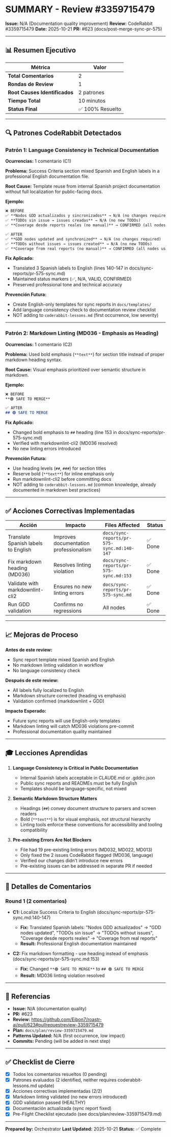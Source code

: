 # SUMMARY - Review #3359715479

**Issue:** N/A (Documentation quality improvement)
**Review:** CodeRabbit #3359715479
**Date:** 2025-10-21
**PR:** #623 (docs/post-merge-sync-pr-575)

---

## 📊 Resumen Ejecutivo

| Métrica | Valor |
|---------|-------|
| **Total Comentarios** | 2 |
| **Rondas de Review** | 1 |
| **Root Causes Identificados** | 2 patrones |
| **Tiempo Total** | 10 minutos |
| **Status Final** | ✅ 100% Resuelto |

---

## 🔍 Patrones CodeRabbit Detectados

### Patrón 1: Language Consistency in Technical Documentation

**Ocurrencias:** 1 comentario (C1)

**Problema:**
Success Criteria section mixed Spanish and English labels in a professional English documentation file.

**Root Cause:**
Template reuse from internal Spanish project documentation without full localization for public-facing docs.

**Ejemplo:**
```markdown
❌ BEFORE
✅ **Nodos GDD actualizados y sincronizados** → N/A (no changes required)
✅ **TODOs sin issue → issues creadas** → N/A (no new TODOs)
✅ **Coverage desde reports reales (no manual)** → CONFIRMED (all nodes use auto)

✅ AFTER
✅ **GDD nodes updated and synchronized** → N/A (no changes required)
✅ **TODOs without issues → issues created** → N/A (no new TODOs)
✅ **Coverage from real reports (no manual)** → CONFIRMED (all nodes use auto)
```

**Fix Aplicado:**
- Translated 3 Spanish labels to English (lines 140-147 in docs/sync-reports/pr-575-sync.md)
- Maintained status markers (✅, N/A, VALID, CONFIRMED)
- Preserved professional tone and technical accuracy

**Prevención Futura:**
- Create English-only templates for sync reports in `docs/templates/`
- Add language consistency check to documentation review checklist
- NOT adding to `coderabbit-lessons.md` (first occurrence, low severity)

---

### Patrón 2: Markdown Linting (MD036 - Emphasis as Heading)

**Ocurrencias:** 1 comentario (C2)

**Problema:**
Used bold emphasis (`**text**`) for section title instead of proper markdown heading syntax.

**Root Cause:**
Visual emphasis prioritized over semantic structure in markdown.

**Ejemplo:**
```markdown
❌ BEFORE
**🟢 SAFE TO MERGE**

✅ AFTER
## 🟢 SAFE TO MERGE
```

**Fix Aplicado:**
- Changed bold emphasis to `##` heading (line 153 in docs/sync-reports/pr-575-sync.md)
- Verified with markdownlint-cli2 (MD036 resolved)
- No new linting errors introduced

**Prevención Futura:**
- Use heading levels (`##`, `###`) for section titles
- Reserve bold (`**text**`) for inline emphasis only
- Run markdownlint-cli2 before committing docs
- NOT adding to `coderabbit-lessons.md` (common knowledge, already documented in markdown best practices)

---

## ✅ Acciones Correctivas Implementadas

| Acción | Impacto | Files Affected | Status |
|--------|---------|----------------|--------|
| Translate Spanish labels to English | Improves documentation professionalism | `docs/sync-reports/pr-575-sync.md:140-147` | ✅ Done |
| Fix markdown heading (MD036) | Resolves linting violation | `docs/sync-reports/pr-575-sync.md:153` | ✅ Done |
| Validate with markdownlint-cli2 | Ensures no new linting errors | `docs/sync-reports/pr-575-sync.md` | ✅ Done |
| Run GDD validation | Confirms no regressions | All nodes | ✅ Done |

---

## 📈 Mejoras de Proceso

**Antes de este review:**
- Sync report template mixed Spanish and English
- No markdown linting validation in workflow
- No language consistency check

**Después de este review:**
- All labels fully localized to English
- Markdown structure corrected (heading vs emphasis)
- Validation confirmed (markdownlint + GDD)

**Impacto Esperado:**
- Future sync reports will use English-only templates
- Markdown linting will catch MD036 violations pre-commit
- Professional documentation quality maintained

---

## 🎓 Lecciones Aprendidas

1. **Language Consistency is Critical in Public Documentation**
   - Internal Spanish labels acceptable in CLAUDE.md or .gddrc.json
   - Public sync reports and READMEs must be fully English
   - Templates should be language-specific, not mixed

2. **Semantic Markdown Structure Matters**
   - Headings (`##`) convey document structure to parsers and screen readers
   - Bold (`**text**`) is for visual emphasis, not structural hierarchy
   - Linting tools enforce these conventions for accessibility and tooling compatibility

3. **Pre-existing Errors Are Not Blockers**
   - File had 19 pre-existing linting errors (MD032, MD022, MD013)
   - Only fixed the 2 issues CodeRabbit flagged (MD036, language)
   - Verified our changes didn't introduce new errors
   - Pre-existing issues can be addressed in separate PR if needed

---

## 📝 Detalles de Comentarios

### Round 1 (2 comentarios)

- **C1:** Localize Success Criteria to English (docs/sync-reports/pr-575-sync.md:140-147)
  - **Fix:** Translated Spanish labels: "Nodos GDD actualizados" → "GDD nodes updated", "TODOs sin issue" → "TODOs without issues", "Coverage desde reports reales" → "Coverage from real reports"
  - **Result:** Professional English documentation maintained

- **C2:** Fix markdown formatting - use heading instead of emphasis (docs/sync-reports/pr-575-sync.md:153)
  - **Fix:** Changed `**🟢 SAFE TO MERGE**` to `## 🟢 SAFE TO MERGE`
  - **Result:** MD036 linting violation resolved

---

## 🔗 Referencias

- **Issue:** N/A (documentation quality)
- **PR:** #623
- **Review:** https://github.com/Eibon7/roastr-ai/pull/623#pullrequestreview-3359715479
- **Plan:** `docs/plan/review-3359715479.md`
- **Patterns Updated:** N/A (first occurrence, low impact)
- **Commits:** Pending (will be added in next step)

---

## ✅ Checklist de Cierre

- [x] Todos los comentarios resueltos (0 pending)
- [x] Patrones evaluados (2 identified, neither requires coderabbit-lessons.md update)
- [x] Acciones correctivas implementadas (2/2)
- [x] Markdown linting validated (no new errors introduced)
- [x] GDD validation passed (HEALTHY)
- [x] Documentación actualizada (sync report fixed)
- [x] Pre-Flight Checklist ejecutado (see docs/plan/review-3359715479.md)

---

**Prepared by:** Orchestrator
**Last Updated:** 2025-10-21
**Status:** ✅ Complete
